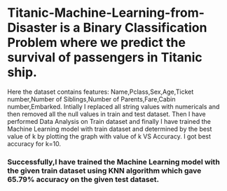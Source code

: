 # Titanic-Machine-Learning-from-Disaster is a Binary Classification Problem where we predict the survival of passengers in Titanic ship.
Here the dataset contains features: Name,Pclass,Sex,Age,Ticket number,Number of Siblings,Number of Parents,Fare,Cabin number,Embarked.
Intially I replaced all string values with numericals and then removed all the null values in train and test dataset.
Then I have performed Data Analysis on Train dataset and finally I have trained the Machine Learning model with train dataset and determined by the best value of k by plotting the graph with value of k VS Accuracy.
I got best accuracy for k=10.
### Successfully,I have trained the Machine Learning model with the given train dataset using KNN algorithm which gave 65.79% accuracy on the given test dataset.
